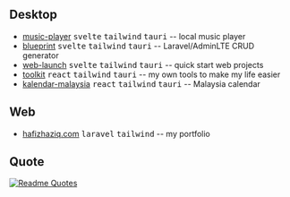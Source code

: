 ## Desktop
* [music-player](https://github.com/hafizhaziq307/music-player) <kbd>svelte</kbd> <kbd>tailwind</kbd> <kbd>tauri</kbd> -- local music player
* [blueprint](https://github.com/hafizhaziq307/blueprint) <kbd>svelte</kbd> <kbd>tailwind</kbd> <kbd>tauri</kbd> -- Laravel/AdminLTE CRUD generator 
* [web-launch](https://github.com/hafizhaziq307/web-launch) <kbd>svelte</kbd> <kbd>tailwind</kbd> <kbd>tauri</kbd> -- quick start web projects
* [toolkit](https://github.com/hafizhaziq307/toolkit) <kbd>react</kbd> <kbd>tailwind</kbd> <kbd>tauri</kbd> -- my own tools to make my life easier
* [kalendar-malaysia](https://github.com/hafizhaziq307/kalendar-malaysia) <kbd>react</kbd> <kbd>tailwind</kbd> <kbd>tauri</kbd> -- Malaysia calendar


## Web
* [hafizhaziq.com](https://hafizhaziq.com/) <kbd>laravel</kbd> <kbd>tailwind</kbd> -- my portfolio


## Quote
[![Readme Quotes](https://quotes-github-readme.vercel.app/api?type=horizontal&border=true&theme=dark&quote=No%20matter%20how%20hard%20a%20bird%20tries%20to%20swim,%20it%20will%20never%20impress%20a%20fish)](https://github.com/piyushsuthar/github-readme-quotes)
